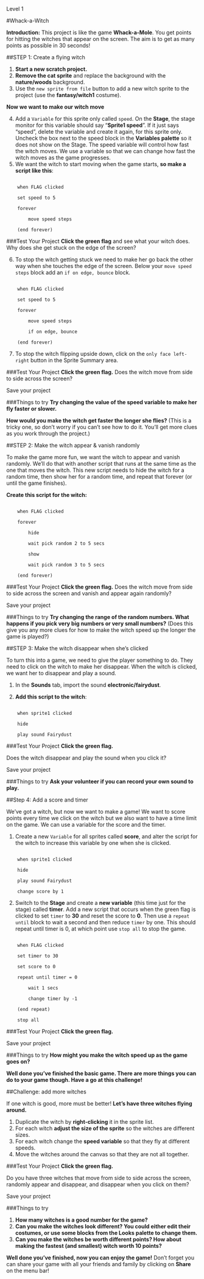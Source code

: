 Level 1

#Whack-a-Witch

__Introduction:__
This project is like the game __Whack-a-Mole__. You get points for hitting the witches that appear on the screen. The aim is to get as many points as possible in 30 seconds!

##STEP 1: Create a flying witch

1. __Start a new scratch project.__
2. __Remove the cat sprite__ and replace the background with the __nature/woods__
background.
3. Use the `new sprite from file` button to add a new witch
sprite to the project (use the __fantasy/witch1__ costume). 

__Now we want to make our witch move__

4. Add a `Variable` for this sprite only called `speed`.
On the __Stage__, the stage monitor for this variable should say “__Sprite1 speed__”.
If it just says “speed”, delete the variable and create it again, for this sprite only. Uncheck the box next to the speed block in the
__Variables palette__ so it does not show on the Stage.
The speed variable will control how fast the witch moves. We use a variable so that we can change how fast the witch moves as the game progresses.
5. We want the witch to start moving when the game starts, __so make a script like this__:

```scratch

	when FLAG clicked

	set speed to 5

	forever

		move speed steps

	(end forever)
```
		
###Test Your Project
__Click the green flag__ and see what your witch does. Why does she get stuck on the edge of the screen?

6. To stop the witch getting stuck we need to make her go back the other way when she touches the edge of the screen. Below your
`move speed steps` block add an `if on edge, bounce` block.

```scratch

	when FLAG clicked

	set speed to 5

	forever

		move speed steps

		if on edge, bounce

	(end forever)
```
7. To stop the witch flipping upside down, click on the `only face left-right` button in the Sprite Summary area.

###Test Your Project
__Click the green flag.__ 
Does the witch move from side to side across the screen?

Save your project

###Things to try
__Try changing the value of the speed variable to make her fly faster or slower.__

__How would you make the witch get faster the longer she flies?__
(This is a tricky one, so don’t worry if you can’t see how to do it. You’ll get more clues as you work through the project.)

##STEP 2: Make the witch appear & vanish randomly

To make the game more fun, we want the witch to appear and vanish randomly. We’ll do that with another script that runs at the same time as the one that moves the witch. This new script needs to hide the witch for a random time, then show her for a random time, and repeat that forever (or until the game finishes).

__Create this script for the witch:__

```scratch

	when FLAG clicked

	forever

		hide

		wait pick random 2 to 5 secs

		show

		wait pick random 3 to 5 secs

	(end forever)
```
###Test Your Project
__Click the green flag.__ 
Does the witch move from side to side across the screen and vanish and appear again randomly?

Save your project

###Things to try
__Try changing the range of the random numbers. What happens if you pick very big numbers or very small numbers?__
(Does this give you any more clues for how to make the witch speed up the longer the game is played?)

##STEP 3: Make the witch disappear when she’s clicked

To turn this into a game, we need to give the player something to do. They need to click on the witch to make her disappear. When the witch is clicked, we want her to disappear and play a sound.

1. In the __Sounds__ tab, import the sound __electronic/fairydust__. 

2. __Add this script to the witch__:

```scratch

	when sprite1 clicked

	hide

	play sound Fairydust
```
###Test Your Project
__Click the green flag.__ 

Does the witch disappear and play the sound when you click it?

Save your project

###Things to try
__Ask your volunteer if you can record your own sound to play.__

##Step 4: Add a score and timer

We’ve got a witch, but now we want to make a game! We want to score points every time we click on the witch but we also want to have a time limit on the game. We can use a variable for the score and the timer.


1. Create a new `Variable` for all sprites called __score__, and alter the script for the witch to increase this variable by one when she is clicked.

```scratch

	when sprite1 clicked

	hide

	play sound Fairydust

	change score by 1
```
2. Switch to the __Stage__ and create a __new variable__ (this time just for the stage) called __timer__. Add a new script that occurs when the green flag is clicked to set `timer` to __30__ and reset the score to __0__. Then use a `repeat until` block to wait a second and then reduce `timer` by
one. This should repeat until timer is 0, at which point use `stop all` to stop the game.

```scratch

	when FLAG clicked

	set timer to 30

	set score to 0

	repeat until timer = 0

		wait 1 secs

		change timer by -1

	(end repeat)

	stop all
```


###Test Your Project
__Click the green flag.__ 

Save your project

###Things to try
__How might you make the witch speed up as the game goes on?__


__Well done you’ve finished the basic game. There are more things you can do to your game though. Have a go at this challenge!__

##Challenge: add more witches

If one witch is good, more must be better! __Let’s have three witches flying around.__
1. Duplicate the witch by __right-clicking__ it in the sprite list.
2. For each witch __adjust the size of the sprite__ so the witches are different sizes.
3. For each witch change the __speed variable__ so that they fly at different speeds.
4. Move the witches around the canvas so that they are not all together.

###Test Your Project
__Click the green flag.__ 

Do you have three witches that move from side to side across the screen, randomly appear and disappear, and disappear when you click on them?

Save your project

###Things to try
1. __How many witches is a good number for the game?__
2. __Can you make the witches look different? You could either edit their costumes, or use some blocks from the Looks palette to change them.__
3. __Can you make the witches be worth different points? How about making the fastest (and smallest) witch worth 10 points?__


__Well done you’ve finished, now you can enjoy the game!__
Don’t forget you can share your game with all your friends and family by clicking on __Share__ on the menu bar!
